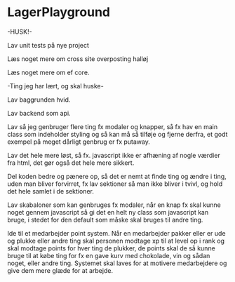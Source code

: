 # LagerPlayground

-HUSK!-

Lav unit tests på nye project

Læs noget mere om cross site overposting halløj

Læs noget mere om ef core.


-Ting jeg har lært, og skal huske-

Lav baggrunden hvid.

Lav backend som api.

Lav så jeg genbruger flere ting fx modaler og knapper, så fx hav en main class som indeholder styling og så kan må så tilføje og fjerne derfra,
et godt exempel på meget dårligt genbrug er fx putaway.

Lav det hele mere løst, så fx. javascript ikke er afhæning af nogle værdier fra html, det gør også det hele mere sikkert.

Del koden bedre og pænere op, så det er nemt at finde ting og ændre i ting, uden man bliver forvirret,
fx lav sektioner så man ikke bliver i tvivl, og hold det hele samlet i de sektioner.

Lav skabaloner som kan genbruges fx modaler, når en knap fx skal kunne noget gennem javascript så gi det en helt ny class som javascript kan bruge,
i stedet for den default som måske skal bruges til andre ting.

Ide til et medarbejder point system.
Når en medarbejder pakker eller er ude og plukke eller andre ting skal personen modtage xp til at level op i rank og skal modtage points for hver ting de plukker, de points skal de så kunne bruge til at købe ting for fx en gave kurv med chokolade, vin og sådan noget, eller andre ting. Systemet skal laves for at motivere medarbejdere og give dem mere glæde for at arbejde.

